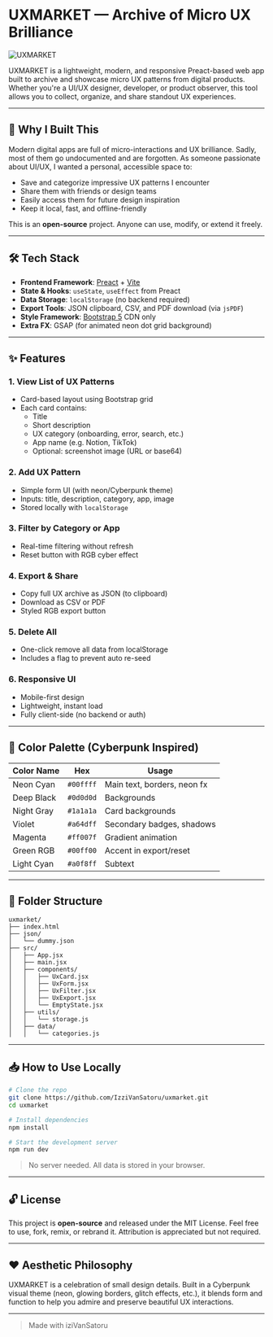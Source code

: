 
# UXMARKET — Archive of Micro UX Brilliance

![UXMARKET](https://img.shields.io/badge/project-open--source-blue.svg)

UXMARKET is a lightweight, modern, and responsive Preact-based web app built to archive and showcase micro UX patterns from digital products. Whether you're a UI/UX designer, developer, or product observer, this tool allows you to collect, organize, and share standout UX experiences.

---

## 🚀 Why I Built This

Modern digital apps are full of micro-interactions and UX brilliance. Sadly, most of them go undocumented and are forgotten. As someone passionate about UI/UX, I wanted a personal, accessible space to:

- Save and categorize impressive UX patterns I encounter
- Share them with friends or design teams
- Easily access them for future design inspiration
- Keep it local, fast, and offline-friendly

This is an **open-source** project. Anyone can use, modify, or extend it freely.

---

## 🛠️ Tech Stack

- **Frontend Framework**: [Preact](https://preactjs.com/) + [Vite](https://vitejs.dev/)
- **State & Hooks**: `useState`, `useEffect` from Preact
- **Data Storage**: `localStorage` (no backend required)
- **Export Tools**: JSON clipboard, CSV, and PDF download (via `jsPDF`)
- **Style Framework**: [Bootstrap 5](https://getbootstrap.com/) CDN only
- **Extra FX**: GSAP (for animated neon dot grid background)

---

## ✨ Features

### 1. View List of UX Patterns
- Card-based layout using Bootstrap grid
- Each card contains:
  - Title
  - Short description
  - UX category (onboarding, error, search, etc.)
  - App name (e.g. Notion, TikTok)
  - Optional: screenshot image (URL or base64)

### 2. Add UX Pattern
- Simple form UI (with neon/Cyberpunk theme)
- Inputs: title, description, category, app, image
- Stored locally with `localStorage`

### 3. Filter by Category or App
- Real-time filtering without refresh
- Reset button with RGB cyber effect

### 4. Export & Share
- Copy full UX archive as JSON (to clipboard)
- Download as CSV or PDF
- Styled RGB export button

### 5. Delete All
- One-click remove all data from localStorage
- Includes a flag to prevent auto re-seed

### 6. Responsive UI
- Mobile-first design
- Lightweight, instant load
- Fully client-side (no backend or auth)

---

## 🎨 Color Palette (Cyberpunk Inspired)

| Color Name | Hex       | Usage                        |
|------------|-----------|------------------------------|
| Neon Cyan  | `#00ffff` | Main text, borders, neon fx  |
| Deep Black | `#0d0d0d` | Backgrounds                  |
| Night Gray | `#1a1a1a` | Card backgrounds             |
| Violet     | `#a64dff` | Secondary badges, shadows    |
| Magenta    | `#ff007f` | Gradient animation           |
| Green RGB  | `#00ff00` | Accent in export/reset       |
| Light Cyan | `#a0f8ff` | Subtext                      |

---

## 🧩 Folder Structure

```
uxmarket/
├── index.html
├── json/
│   └── dummy.json
├── src/
│   ├── App.jsx
│   ├── main.jsx
│   ├── components/
│   │   ├── UxCard.jsx
│   │   ├── UxForm.jsx
│   │   ├── UxFilter.jsx
│   │   ├── UxExport.jsx
│   │   └── EmptyState.jsx
│   ├── utils/
│   │   └── storage.js
│   ├── data/
│   │   └── categories.js
```

---

## 📥 How to Use Locally

```bash
# Clone the repo
git clone https://github.com/IzziVanSatoru/uxmarket.git
cd uxmarket

# Install dependencies
npm install

# Start the development server
npm run dev
```

> No server needed. All data is stored in your browser.

---

## 🔓 License

This project is **open-source** and released under the MIT License. Feel free to use, fork, remix, or rebrand it. Attribution is appreciated but not required.

---

## ❤️ Aesthetic Philosophy

UXMARKET is a celebration of small design details. Built in a Cyberpunk visual theme (neon, glowing borders, glitch effects, etc.), it blends form and function to help you admire and preserve beautiful UX interactions.

---

> Made with iziVanSatoru
